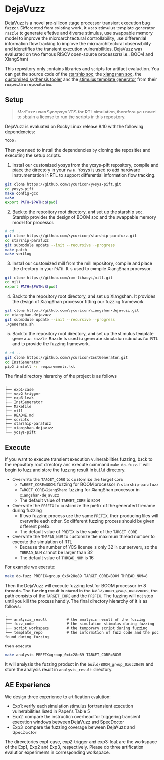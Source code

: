 # DejaVuzz

DejaVuzz is a novel pre-silicon stage processor transient execution bug fuzzer. Differented from existing work, it uses stimulus template generator `razzle` to generate effetive and diverse stimulus, use swappable memory model to improve the microarchitectural controllability, use differential information flow tracking to improve the microarchitectural observability and idenetifies the transient execution vulnerabilities. DejaVuzz was evaluated on two famous RISCV open-source processors(i.e., BOOM and XiangShan)

This repository only contains libraries and scripts for artifact evaluation. You can get the source code of the [starship soc](https://github.com/sycuricon/starship-parafuzz.git), the [xiangshan soc](https://github.com/sycuricon/xiangshan-dejavuzz.git), the [customized sythensis tooler](https://github.com/sycuricon/yosys-pift.git) and the [stimulus template generator](https://github.com/sycuricon/InstGenerator.git) from their respective repositories.

## Setup

> MorFuzz uses Synopsys VCS for RTL simulation, therefore you need to obtain a license to run the scripts in this repository.

DejaVuzz is evaluated on Rocky Linux release 8.10 with the following dependencies:

```bash
TODO:
```

Then you need to install the dependencies by cloning the reposities and executing the setup scripts.

1. Install our customized yosys from the yosys-pift repository, compile and place the directory in your `PATH`. Yosys is used to add hardware instrumentation in RTL to support differential information flow tracking.

```bash
git clone https://github.com/sycuricon/yosys-pift.git
cd yosys-pift
make config-gcc
make
export PATH=$PATH:$(pwd)
```

2. Back to the repository root directory, and set up the starship soc. Starship provides the design of BOOM soc and the swappable memory model for processor.

```bash
# cd ..
git clone https://github.com/sycuricon/starship-parafuzz.git
cd starship-parafuzz
git submodule update --init --recursive --progress
make patch
make verilog
```

3. Install our customized mill from the mill repository, compile and place the directory in your `PATH`. It is used to compile XiangShan processor.

```bash
git clone https://github.com/com-lihaoyi/mill.git
cd mill
export PATH=$PATH:$(pwd)
```

4. Back to the repository root directory, and set up Xiangshan. It provides the design of XiangShan processor fitting our fuzzing framework. 

```bash
git clone https://github.com/sycuricon/xiangshan-dejavuzz.git
cd xiangshan-dejavuzz
git submodule update --init --recursive --progress
./generate.sh
```

5. Back to the repository root directory, and set up the stimulus template generator `razzle`. Razzle is used to generate simulation stimulus for RTL and to provide the fuzzing framework.

```bash
# cd ..
git clone https://github.com/sycuricon/InstGenerator.git
cd InstGenerator
pip3 install -r requirements.txt
```

The final directory hierarchy of the project is as follows:

```
.
├── exp1-case              
├── exp2-trigger           
├── exp3-leak              
├── InstGenerator
├── Makefile
├── mill
├── README.md
├── scripts
├── starship-parafuzz
├── xiangshan-dejavuzz
└── yosys-pift
```

## Execute

If you want to execute transient execution vulnerabilities fuzzing, back to the repository root directory and execute command `make do-fuzz`. It will begin to fuzz and store the fuzzing result in `build` directory.
- Overwrite the `TARGET_CORE` to customize the target core
    - `TARGET_CORE=BOOM`: fuzzing for BOOM processor in `starship-parafuzz`
    - `TARGET_CORE=XiangShan`: fuzzing for XiangShan processor in `xiangshan-dejavuzz`
    - The default value of `TARGET_CORE` is `BOOM`
- Overwrite the `PREFIX` to customize the prefix of the generated filename during fuzzing
    - If two fuzzing process use the same `PREFIX`, their producing files will overwrite each other. So different fuzzing process should be given different prefix.
    - The default value of `PREFIX` is the vaule of the `TARGET_CORE`
- Overwrite the `THREAD_NUM` to customize the maximum thread number to execute the simulation of RTL
    - Because the number of VCS license is only 32 in our servers, so the `THREAD_NUM` cannot be larger than 32
    - The default value of `THREAD_NUM` is 16

For example we execute:
```sh
make do-fuzz PREFIX=group_0x6c28e89 TARGET_CORE=BOOM THREAD_NUM=8
```
Then the DejaVuzz will execute fuzzing test for BOOM processor by 8 threads. The fuzzing result is stored in the `build/BOOM_group_0x6c28e89`, the path consists of the `TARGET_CORE` and the `PREFIX`. The fuzzing will not stop until you kill the process handly. The final directory hierarchy of it is as follows:

```
.
├── analysis_result         # the analysis result of the fuzzing
├── fuzz_code               # the simulation stimulus during fuzzing
├── script_workspace        # the temporary script during fuzzing
└── template_repo           # the information of fuzz code and the poc found during fuzzing
```

then execute
```sh
make analysis PREFIX=group_0x6c28e89 TARGET_CORE=BOOM
```
It will analysis the fuzzing product in the `build/BOOM_group_0x6c28e89` and store the analysis result in `analysis_result` directory.

## AE Experience

We design three experience to artification evalution:

- Exp1: verify each simulation stimulus for transient execution vulnerabilities listed in Paper's Table 5
- Exp2: compare the instruction overhead for triggering transient execution windows between DejaVuzz and SpecDoctor
- Exp3: compare the fuzzing coverage between DejaVuzz and SpecDoctor

The direcctories exp1-case, exp2-trigger and exp3-leak are the workspace of the Exp1, Exp2 and Exp3, respectively. Please do three artification evalution experiments in corresponding workspace.